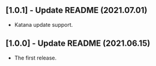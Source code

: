 ## [1.0.1] - Update README (2021.07.01)

* Katana update support.

## [1.0.0] - Update README (2021.06.15)

* The first release.
